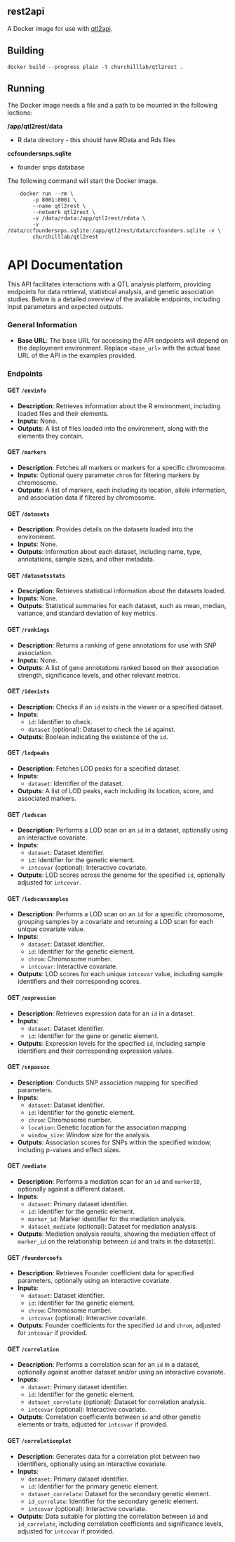 ## rest2api

A Docker image for use with [qtl2api](https://github.com/churchill-lab/qtl2api).

## Building

    docker build --progress plain -t churchilllab/qtl2rest .


## Running

The Docker image needs a file and a path to be mounted in the following loctions:

**/app/qtl2rest/data**

 - R data directory - this should have RData and Rds files

**ccfoundersnps.sqlite** 

- founder snps database

The following command will start the Docker image.

```
    docker run --rm \
        -p 8001:8001 \
        --name qtl2rest \
        --network qtl2rest \
        -v /data/rdata:/app/qtl2rest/rdata \
        -v /data/ccfoundersnps.sqlite:/app/qtl2rest/data/ccfounders.sqlite -v \
        churchilllab/qtl2rest
```

# API Documentation

This API facilitates interactions with a QTL analysis platform, providing endpoints for data retrieval, statistical analysis, and genetic association studies. Below is a detailed overview of the available endpoints, including input parameters and expected outputs.

### General Information

- **Base URL**: The base URL for accessing the API endpoints will depend on the deployment environment. Replace `<base_url>` with the actual base URL of the API in the examples provided.

### Endpoints

#### GET `/envinfo`
- **Description**: Retrieves information about the R environment, including loaded files and their elements.
- **Inputs**: None.
- **Outputs**: A list of files loaded into the environment, along with the elements they contain.

#### GET `/markers`
- **Description**: Fetches all markers or markers for a specific chromosome.
- **Inputs**: Optional query parameter `chrom` for filtering markers by chromosome.
- **Outputs**: A list of markers, each including its location, allele information, and association data if filtered by chromosome.

#### GET `/datasets`
- **Description**: Provides details on the datasets loaded into the environment.
- **Inputs**: None.
- **Outputs**: Information about each dataset, including name, type, annotations, sample sizes, and other metadata.

#### GET `/datasetsstats`
- **Description**: Retrieves statistical information about the datasets loaded.
- **Inputs**: None.
- **Outputs**: Statistical summaries for each dataset, such as mean, median, variance, and standard deviation of key metrics.

#### GET `/rankings`
- **Description**: Returns a ranking of gene annotations for use with SNP association.
- **Inputs**: None.
- **Outputs**: A list of gene annotations ranked based on their association strength, significance levels, and other relevant metrics.

#### GET `/idexists`
- **Description**: Checks if an `id` exists in the viewer or a specified dataset.
- **Inputs**:
  - `id`: Identifier to check.
  - `dataset` (optional): Dataset to check the `id` against.
- **Outputs**: Boolean indicating the existence of the `id`.

#### GET `/lodpeaks`
- **Description**: Fetches LOD peaks for a specified dataset.
- **Inputs**: 
  - `dataset`: Identifier of the dataset.
- **Outputs**: A list of LOD peaks, each including its location, score, and associated markers.

#### GET `/lodscan`
- **Description**: Performs a LOD scan on an `id` in a dataset, optionally using an interactive covariate.
- **Inputs**:
  - `dataset`: Dataset identifier.
  - `id`: Identifier for the genetic element.
  - `intcovar` (optional): Interactive covariate.
- **Outputs**: LOD scores across the genome for the specified `id`, optionally adjusted for `intcovar`.

#### GET `/lodscansamples`
- **Description**: Performs a LOD scan on an `id` for a specific chromosome, grouping samples by a covariate and returning a LOD scan for each unique covariate value.
- **Inputs**:
  - `dataset`: Dataset identifier.
  - `id`: Identifier for the genetic element.
  - `chrom`: Chromosome number.
  - `intcovar`: Interactive covariate.
- **Outputs**: LOD scores for each unique `intcovar` value, including sample identifiers and their corresponding scores.

#### GET `/expression`
- **Description**: Retrieves expression data for an `id` in a dataset.
- **Inputs**:
  - `dataset`: Dataset identifier.
  - `id`: Identifier for the gene or genetic element.
- **Outputs**: Expression levels for the specified `id`, including sample identifiers and their corresponding expression values.

#### GET `/snpassoc`
- **Description**: Conducts SNP association mapping for specified parameters.
- **Inputs**:
  - `dataset`: Dataset identifier.
  - `id`: Identifier for the genetic element.
  - `chrom`: Chromosome number.
  - `location`: Genetic location for the association mapping.
  - `window_size`: Window size for the analysis.
- **Outputs**: Association scores for SNPs within the specified window, including p-values and effect sizes.

#### GET `/mediate`
- **Description**: Performs a mediation scan for an `id` and `markerID`, optionally against a different dataset.
- **Inputs**:
  - `dataset`: Primary dataset identifier.
  - `id`: Identifier for the genetic element.
  - `marker_id`: Marker identifier for the mediation analysis.
  - `dataset_mediate` (optional): Dataset for mediation analysis.
- **Outputs**: Mediation analysis results, showing the mediation effect of `marker_id` on the relationship between `id` and traits in the dataset(s).

#### GET `/foundercoefs`
- **Description**: Retrieves Founder coefficient data for specified parameters, optionally using an interactive covariate.
- **Inputs**:
  - `dataset`: Dataset identifier.
  - `id`: Identifier for the genetic element.
  - `chrom`: Chromosome number.
  - `intcovar` (optional): Interactive covariate.
- **Outputs**: Founder coefficients for the specified `id` and `chrom`, adjusted for `intcovar` if provided.

#### GET `/correlation`
- **Description**: Performs a correlation scan for an `id` in a dataset, optionally against another dataset and/or using an interactive covariate.
- **Inputs**:
  - `dataset`: Primary dataset identifier.
  - `id`: Identifier for the genetic element.
  - `dataset_correlate` (optional): Dataset for correlation analysis.
  - `intcovar` (optional): Interactive covariate.
- **Outputs**: Correlation coefficients between `id` and other genetic elements or traits, adjusted for `intcovar` if provided.

#### GET `/correlationplot`
- **Description**: Generates data for a correlation plot between two identifiers, optionally using an interactive covariate.
- **Inputs**:
  - `dataset`: Primary dataset identifier.
  - `id`: Identifier for the primary genetic element.
  - `dataset_correlate`: Dataset for the secondary genetic element.
  - `id_correlate`: Identifier for the secondary genetic element.
  - `intcovar` (optional): Interactive covariate.
- **Outputs**: Data suitable for plotting the correlation between `id` and `id_correlate`, including correlation coefficients and significance levels, adjusted for `intcovar` if provided.




